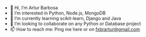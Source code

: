 - 👋 Hi, I’m Artur Barbosa
- 👀 I’m interested in Python, Node.js, MongoDB
- 🌱 I’m currently learning scikit-learn, Django and Java
- 💞️ I’m looking to collaborate on any Python or Database project
- 📫 How to reach me: Ping me here or on fxbrartur@gmail.com

<!---
fxbrartur/fxbrartur is a ✨ special ✨ repository because its `README.md` (this file) appears on your GitHub profile.
You can click the Preview link to take a look at your changes.
--->
